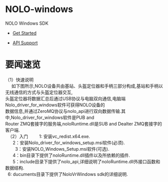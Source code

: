 # NOLO-windows
NOLO Windows SDK

- [Get Started](./nolo/documents/GetStarted_CN.md)  

- [API Support](https://github.com/LyrobotixNolo/NOLO-windows/wiki)
#
# 要闻速览
  （1）快速说明  
      如下图所示,NOLO设备共由基站、头盔定位器和手柄三部分构成,基站和手柄以无线通信的方式与头盔定位器交互,  
      头盔定位器将数据汇总后通过USB协议与电脑双向通信,电脑端Nolo_driver_for_windows软件可获得NOLO设备的  
      数据信息,并通过ZeroMQ协议与nolo_api进行双向数据传输.其中,Nolo_driver_for_windows软件是PUB and  
      Router ZMQ套接字的服务端,noloRuntime.dll是SUB and Dealter ZMQ套接字的客户端.  
   （2）入门   
        1: 安装vc_redist.x64.exe.  
        2：安装Nolo_driver_for_windows_setup.msi软件(必须).<br>   
        3：安装NOLO_Windows_Setup.msi软件(可选).  
        4：bin目录下提供了noloRuntime.dll插件以及所依赖的插件.  
        5：include目录下提供了nolo_api,详细说明了noloRuntime.dll外接口函数和数据结构.<br>   
        6: ducuments目录下提供了NoloVrWindows sdk的详细说明.  
#
